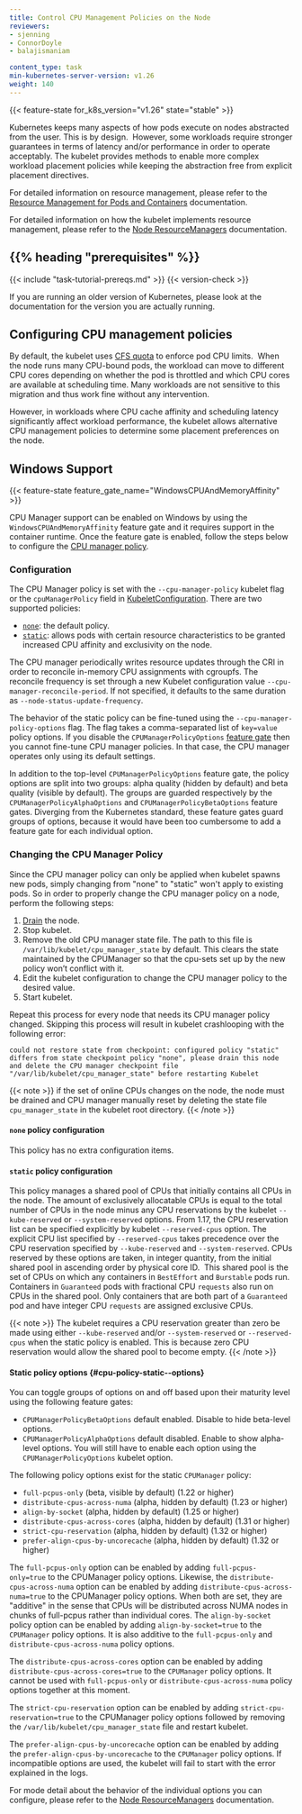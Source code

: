 ```yaml
---
title: Control CPU Management Policies on the Node
reviewers:
- sjenning
- ConnorDoyle
- balajismaniam

content_type: task
min-kubernetes-server-version: v1.26
weight: 140
---
```


<!-- overview -->

{{< feature-state for_k8s_version="v1.26" state="stable" >}}

Kubernetes keeps many aspects of how pods execute on nodes abstracted
from the user. This is by design.  However, some workloads require
stronger guarantees in terms of latency and/or performance in order to operate
acceptably. The kubelet provides methods to enable more complex workload
placement policies while keeping the abstraction free from explicit placement
directives.

For detailed information on resource management, please refer to the
[Resource Management for Pods and Containers](/docs/concepts/configuration/manage-resources-containers)
documentation.

For detailed information on how the kubelet implements resource management, please refer to the
[Node ResourceManagers](/docs/concepts/policy/node-resource-managers) documentation.

## {{% heading "prerequisites" %}}


{{< include "task-tutorial-prereqs.md" >}} {{< version-check >}}

If you are running an older version of Kubernetes, please look at the documentation for the version you are actually running.


<!-- steps -->

## Configuring CPU management policies

By default, the kubelet uses [CFS quota](https://en.wikipedia.org/wiki/Completely_Fair_Scheduler)
to enforce pod CPU limits.  When the node runs many CPU-bound pods,
the workload can move to different CPU cores depending on
whether the pod is throttled and which CPU cores are available at
scheduling time. Many workloads are not sensitive to this migration and thus
work fine without any intervention.

However, in workloads where CPU cache affinity and scheduling latency
significantly affect workload performance, the kubelet allows alternative CPU
management policies to determine some placement preferences on the node.

## Windows Support

{{< feature-state feature_gate_name="WindowsCPUAndMemoryAffinity" >}}

CPU Manager support can be enabled on Windows by using the `WindowsCPUAndMemoryAffinity` feature gate
and it requires support in the container runtime.
Once the feature gate is enabled, follow the steps below to configure the [CPU manager policy](#configuration).

### Configuration

The CPU Manager policy is set with the `--cpu-manager-policy` kubelet
flag or the `cpuManagerPolicy` field in [KubeletConfiguration](/docs/reference/config-api/kubelet-config.v1beta1/).
There are two supported policies:

* [`none`](#none-policy): the default policy.
* [`static`](#static-policy): allows pods with certain resource characteristics to be
  granted increased CPU affinity and exclusivity on the node.

The CPU manager periodically writes resource updates through the CRI in
order to reconcile in-memory CPU assignments with cgroupfs. The reconcile
frequency is set through a new Kubelet configuration value
`--cpu-manager-reconcile-period`. If not specified, it defaults to the same
duration as `--node-status-update-frequency`.

The behavior of the static policy can be fine-tuned using the `--cpu-manager-policy-options` flag.
The flag takes a comma-separated list of `key=value` policy options.
If you disable the `CPUManagerPolicyOptions`
[feature gate](/docs/reference/command-line-tools-reference/feature-gates/)
then you cannot fine-tune CPU manager policies. In that case, the CPU manager
operates only using its default settings.

In addition to the top-level `CPUManagerPolicyOptions` feature gate, the policy options are split
into two groups: alpha quality (hidden by default) and beta quality (visible by default).
The groups are guarded respectively by the `CPUManagerPolicyAlphaOptions`
and `CPUManagerPolicyBetaOptions` feature gates. Diverging from the Kubernetes standard, these
feature gates guard groups of options, because it would have been too cumbersome to add a feature
gate for each individual option.

### Changing the CPU Manager Policy

Since the CPU manager policy can only be applied when kubelet spawns new pods, simply changing from
"none" to "static" won't apply to existing pods. So in order to properly change the CPU manager
policy on a node, perform the following steps:

1. [Drain](/docs/tasks/administer-cluster/safely-drain-node) the node.
2. Stop kubelet.
3. Remove the old CPU manager state file. The path to this file is
`/var/lib/kubelet/cpu_manager_state` by default. This clears the state maintained by the
CPUManager so that the cpu-sets set up by the new policy won’t conflict with it.
4. Edit the kubelet configuration to change the CPU manager policy to the desired value.
5. Start kubelet.

Repeat this process for every node that needs its CPU manager policy changed. Skipping this
process will result in kubelet crashlooping with the following error:

```
could not restore state from checkpoint: configured policy "static" differs from state checkpoint policy "none", please drain this node and delete the CPU manager checkpoint file "/var/lib/kubelet/cpu_manager_state" before restarting Kubelet
```

{{< note >}}
if the set of online CPUs changes on the node, the node must be drained and CPU manager manually reset by deleting the
state file `cpu_manager_state` in the kubelet root directory.
{{< /note >}}

#### `none` policy configuration

This policy has no extra configuration items.

#### `static` policy configuration

This policy manages a shared pool of CPUs that initially contains all CPUs in the
node. The amount of exclusively allocatable CPUs is equal to the total
number of CPUs in the node minus any CPU reservations by the kubelet `--kube-reserved` or
`--system-reserved` options. From 1.17, the CPU reservation list can be specified
explicitly by kubelet `--reserved-cpus` option. The explicit CPU list specified by
`--reserved-cpus` takes precedence over the CPU reservation specified by
`--kube-reserved` and `--system-reserved`. CPUs reserved by these options are taken, in
integer quantity, from the initial shared pool in ascending order by physical
core ID.  This shared pool is the set of CPUs on which any containers in
`BestEffort` and `Burstable` pods run. Containers in `Guaranteed` pods with fractional
CPU `requests` also run on CPUs in the shared pool. Only containers that are
both part of a `Guaranteed` pod and have integer CPU `requests` are assigned
exclusive CPUs.

{{< note >}}
The kubelet requires a CPU reservation greater than zero be made
using either `--kube-reserved` and/or `--system-reserved` or `--reserved-cpus` when
the static policy is enabled. This is because zero CPU reservation would allow the shared
pool to become empty.
{{< /note >}}

#### Static policy options {#cpu-policy-static--options}

You can toggle groups of options on and off based upon their maturity level
using the following feature gates:
* `CPUManagerPolicyBetaOptions` default enabled. Disable to hide beta-level options.
* `CPUManagerPolicyAlphaOptions` default disabled. Enable to show alpha-level options.
You will still have to enable each option using the `CPUManagerPolicyOptions` kubelet option.

The following policy options exist for the static `CPUManager` policy:
* `full-pcpus-only` (beta, visible by default) (1.22 or higher)
* `distribute-cpus-across-numa` (alpha, hidden by default) (1.23 or higher)
* `align-by-socket` (alpha, hidden by default) (1.25 or higher)
* `distribute-cpus-across-cores` (alpha, hidden by default) (1.31 or higher)
* `strict-cpu-reservation` (alpha, hidden by default) (1.32 or higher)
* `prefer-align-cpus-by-uncorecache` (alpha, hidden by default) (1.32 or higher)

The `full-pcpus-only` option can be enabled by adding `full-pcpus-only=true` to
the CPUManager policy options.
Likewise, the `distribute-cpus-across-numa` option can be enabled by adding
`distribute-cpus-across-numa=true` to the CPUManager policy options.
When both are set, they are "additive" in the sense that CPUs will be
distributed across NUMA nodes in chunks of full-pcpus rather than individual
cores.
The `align-by-socket` policy option can be enabled by adding `align-by-socket=true`
to the `CPUManager` policy options. It is also additive to the `full-pcpus-only`
and `distribute-cpus-across-numa` policy options.

The `distribute-cpus-across-cores` option can be enabled by adding
`distribute-cpus-across-cores=true` to the `CPUManager` policy options.
It cannot be used with `full-pcpus-only` or `distribute-cpus-across-numa` policy
options together at this moment.

The `strict-cpu-reservation` option can be enabled by adding `strict-cpu-reservation=true` to
the CPUManager policy options followed by removing the `/var/lib/kubelet/cpu_manager_state` file and restart kubelet.

The `prefer-align-cpus-by-uncorecache` option can be enabled by adding the
`prefer-align-cpus-by-uncorecache` to the `CPUManager` policy options. If 
incompatible options are used, the kubelet will fail to start with the error 
explained in the logs.

For mode detail about the behavior of the individual options you can configure, please refer to the
[Node ResourceManagers](/docs/concepts/policy/node-resource-managers) documentation.
